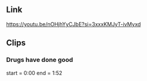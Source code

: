 ## Link
https://youtu.be/nOHjhYyCJbE?si=3xxxKMJyT-ivMyxd

## Clips

### Drugs have done good
start = 0:00
end = 1:52